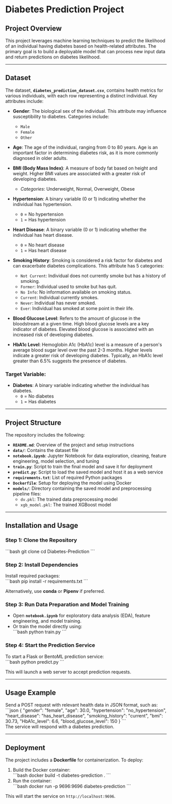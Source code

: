 
# Diabetes Prediction Project

## Project Overview  
This project leverages machine learning techniques to predict the likelihood of an individual having diabetes based on health-related attributes. The primary goal is to build a deployable model that can process new input data and return predictions on diabetes likelihood.  

---

## Dataset  
The dataset, **`diabetes_prediction_dataset.csv`**, contains health metrics for various individuals, with each row representing a distinct individual. Key attributes include:  

- **Gender**: The biological sex of the individual. This attribute may influence susceptibility to diabetes. Categories include:
  - `Male`
  - `Female`
  - `Other`
  
- **Age**: The age of the individual, ranging from 0 to 80 years. Age is an important factor in determining diabetes risk, as it is more commonly diagnosed in older adults.

- **BMI (Body Mass Index)**: A measure of body fat based on height and weight. Higher BMI values are associated with a greater risk of developing diabetes. 
  - *Categories*: Underweight, Normal, Overweight, Obese

- **Hypertension**: A binary variable (0 or 1) indicating whether the individual has hypertension. 
  - `0` = No hypertension
  - `1` = Has hypertension

- **Heart Disease**: A binary variable (0 or 1) indicating whether the individual has heart disease.
  - `0` = No heart disease
  - `1` = Has heart disease

- **Smoking History**: Smoking is considered a risk factor for diabetes and can exacerbate diabetes complications. This attribute has 5 categories:
  - `Not Current`: Individual does not currently smoke but has a history of smoking.
  - `Former`: Individual used to smoke but has quit.
  - `No Info`: No information available on smoking status.
  - `Current`: Individual currently smokes.
  - `Never`: Individual has never smoked.
  - `Ever`: Individual has smoked at some point in their life.

- **Blood Glucose Level**: Refers to the amount of glucose in the bloodstream at a given time. High blood glucose levels are a key indicator of diabetes. Elevated blood glucose is associated with an increased risk of developing diabetes.

- **HbA1c Level**: Hemoglobin A1c (HbA1c) level is a measure of a person's average blood sugar level over the past 2-3 months. Higher levels indicate a greater risk of developing diabetes. Typically, an HbA1c level greater than 6.5% suggests the presence of diabetes.

### Target Variable:
- **Diabetes**: A binary variable indicating whether the individual has diabetes.
  - `0` = No diabetes
  - `1` = Has diabetes


---

## Project Structure  
The repository includes the following:  

- **`README.md`**: Overview of the project and setup instructions  
- **`data/`**: Contains the dataset file  
- **`notebook.ipynb`**: Jupyter Notebook for data exploration, cleaning, feature engineering, model selection, and tuning  
- **`train.py`**: Script to train the final model and save it for deployment  
- **`predict.py`**: Script to load the saved model and host it as a web service  
- **`requirements.txt`**: List of required Python packages  
- **`Dockerfile`**: Setup for deploying the model using Docker
- **`models/`**: Directory containing the saved model and preprocessing pipeline files:
  - `dv.pkl`: The trained data preprocessing model
  - `xgb_model.pkl`: The trained XGBoost model  

---

## Installation and Usage  

### Step 1: Clone the Repository  
\`\`\`bash
git clone <repository-url>
cd Diabetes-Prediction
\`\`\`  

### Step 2: Install Dependencies  
Install required packages:  
\`\`\`bash
pip install -r requirements.txt
\`\`\`  

Alternatively, use **conda** or **Pipenv** if preferred.  

### Step 3: Run Data Preparation and Model Training  
- Open **`notebook.ipynb`** for exploratory data analysis (EDA), feature engineering, and model training.  
- Or train the model directly using:  
  \`\`\`bash
  python train.py
  \`\`\`  

### Step 4: Start the Prediction Service  
To start a Flask or BentoML prediction service:  
\`\`\`bash
python predict.py
\`\`\`  

This will launch a web server to accept prediction requests.  

---

## Usage Example  

Send a POST request with relevant health data in JSON format, such as:  
\`\`\`json
{
 "gender": "female",
 "age": 30.0,
 "hypertension": "no_hypertension",
 "heart_disease": "has_heart_disease",
 "smoking_history": "current",
 "bmi": 30.73,
 "HbA1c_level": 6.6,
 "blood_glucose_level": 150
}
\`\`\`  
The service will respond with a diabetes prediction.  

---

## Deployment  
The project includes a **Dockerfile** for containerization. To deploy:  
1. Build the Docker container:  
   \`\`\`bash
   docker build -t diabetes-prediction .
   \`\`\`  
2. Run the container:  
   \`\`\`bash
   docker run -p 9696:9696 diabetes-prediction
   \`\`\`  

This will start the service on `http://localhost:9696`.  

